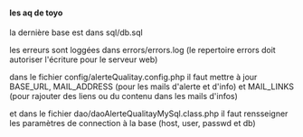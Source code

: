 #### les aq de toyo

la dernière base est dans sql/db.sql

les erreurs sont loggées dans errors/errors.log (le repertoire errors doit autoriser l'écriture pour le serveur web)

dans le fichier config/alerteQualitay.config.php il faut mettre à jour BASE_URL, MAIL_ADDRESS (pour les mails d'alerte et d'info) et MAIL_LINKS (pour rajouter des liens ou du contenu dans les mails d'infos)

et dans le fichier dao/daoAlerteQualitayMySql.class.php il faut rensseigner les paramètres de connection à la base (host, user, passwd et db)